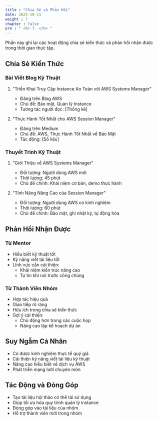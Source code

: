 ```yaml
---
title : "Chia Sẻ và Phản Hồi"
date: 2025-10-11
weight : 7
chapter : false
pre : " <b> 7. </b> "
---
```

Phần này ghi lại các hoạt động chia sẻ kiến thức và phản hồi nhận được trong thời gian thực tập.

## Chia Sẻ Kiến Thức

### Bài Viết Blog Kỹ Thuật

1. "Triển Khai Truy Cập Instance An Toàn với AWS Systems Manager"
   - Đăng trên Blog AWS
   - Chủ đề: Bảo mật, Quản lý Instance
   - Tương tác người đọc: [Thống kê]

2. "Thực Hành Tốt Nhất cho AWS Session Manager"
   - Đăng trên Medium
   - Chủ đề: AWS, Thực Hành Tốt Nhất về Bảo Mật
   - Tác động: [Số liệu]

### Thuyết Trình Kỹ Thuật

1. "Giới Thiệu về AWS Systems Manager"
   - Đối tượng: Người dùng AWS mới
   - Thời lượng: 45 phút
   - Chủ đề chính: Khái niệm cơ bản, demo thực hành

2. "Tính Năng Nâng Cao của Session Manager"
   - Đối tượng: Người dùng AWS có kinh nghiệm
   - Thời lượng: 60 phút
   - Chủ đề chính: Bảo mật, ghi nhật ký, tự động hóa

## Phản Hồi Nhận Được

### Từ Mentor

- Hiểu biết kỹ thuật tốt
- Kỹ năng viết tài liệu tốt
- Lĩnh vực cần cải thiện:
  - Khái niệm kiến trúc nâng cao
  - Tự tin khi nói trước công chúng

### Từ Thành Viên Nhóm

- Hợp tác hiệu quả
- Giao tiếp rõ ràng
- Hữu ích trong chia sẻ kiến thức
- Gợi ý cải thiện:
  - Chủ động hơn trong các cuộc họp
  - Nâng cao lập kế hoạch dự án

## Suy Ngẫm Cá Nhân

- Có được kinh nghiệm thực tế quý giá
- Cải thiện kỹ năng viết tài liệu kỹ thuật
- Nâng cao hiểu biết về dịch vụ AWS
- Phát triển mạng lưới chuyên môn

## Tác Động và Đóng Góp

- Tạo tài liệu hội thảo có thể tái sử dụng
- Giúp tối ưu hóa quy trình quản lý instance
- Đóng góp vào tài liệu của nhóm
- Hỗ trợ thành viên mới trong nhóm
